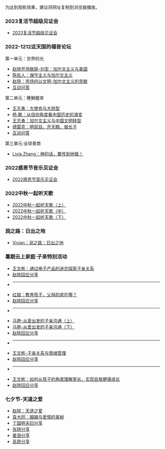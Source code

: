 为达到观影效果，建议将网址复制到浏览器播放。

### 2023复活节超级见证会

* [2023复活节超级见证会](https://www.asuswebstorage.com/navigate/a/#/s/599292C63A5F47DFB6B021D3A102A7F9Y)


### 2022-1212这天国的福音论坛
第一单元：世界的光
* [赵晓开场致辞-刘澎：加尔文主义与美国](https://www.asuswebstorage.com/navigate/a/#/s/3A7B0A3EA8DD42DDAA3CE741057EE13FY)
* [陈佐人：保守主义与加尔文主义](https://www.asuswebstorage.com/navigate/a/#/s/A9C5EDD707324D30965AFA3DE5DEBFA4Y)
* [赵晓：市场何以文明-加尔文主义的贡献](https://www.asuswebstorage.com/navigate/a/#/s/EB32F172B93C48379188D45D2A580041Y)
* [互动问答](https://www.asuswebstorage.com/navigate/a/#/s/F8D7A3C230F94A219C15CD05A101E542Y)

第二单元：睡獅醒來
* [王志勇：大使命与大转型](https://www.asuswebstorage.com/navigate/a/#/s/41D1430283BD467B93F0D32678B5F8B8Y)
* [杨  鹏：从信仰角度看中国历史的演变](https://www.asuswebstorage.com/navigate/a/#/s/0A9F8680E3124F52BC6981742C575C6FY)
* [王志勇：加尔文主义与中国文明转型](https://www.asuswebstorage.com/navigate/a/#/s/A49E7EC2B4B44B99845E6E3A4984F8A4Y)
* [德雷克：明双目、开天眼、做长子](https://www.asuswebstorage.com/navigate/a/#/s/A2F4E3C1FC7C4DE3B08AF5C95EDCA141Y)
* [互动问答](https://www.asuswebstorage.com/navigate/a/#/s/37255DC4320346C4BBD95B6437FD25CAY)

第三單元:全球善商
* [Livia Zhang：神的话，要传到地极！](https://www.asuswebstorage.com/navigate/a/#/s/6D62982458A142DE9FF2E4B1016A5C8FY)


### 2022感恩节音乐见证会

* [2022感恩节音乐见证会](https://www.asuswebstorage.com/navigate/a/#/s/341EFEB5031A4A229A40C3BE34EB1BF0Y)


### 2022中秋一起听天歌

* [2022中秋一起听天歌（上）](https://www.asuswebstorage.com/navigate/a/#/s/44A7D4CC87C642BB858B11518E9A4835Y)
* [2022中秋一起听天歌（中）](https://www.asuswebstorage.com/navigate/a/#/s/BC68C9DDF29847B7BD9521072740331AY)
* [2022中秋一起听天歌（下）](https://www.asuswebstorage.com/navigate/a/#/s/687FBA8353714902A93C8A0924A8AC21Y)


### 润之路：日出之地

* [Vivian：润之路：日出之地](https://www.asuswebstorage.com/navigate/a/#/s/BAD09015DE2E4920A5D1AC283B89B364Y)

### 暑期云上家庭·子亲特别活动

* [王文彬：通过电子产品的迷恋探索子亲关系](https://www.asuswebstorage.com/navigate/a/#/s/EE3A8E83017A4F48986A320E8826E61DY)
* [赵晓回应分享](https://www.asuswebstorage.com/navigate/a/#/s/D6443B56211B4353BBC740DBF6628F10Y)
* ---
* [红娘：教育孩子，父母的底在哪？](https://www.asuswebstorage.com/navigate/a/#/s/65DD8D99B02B4531ADC0D50B3A9C0483Y)
* [赵晓回应分享](https://www.asuswebstorage.com/navigate/a/#/s/F6E8B3E45210462CB5582B97BD70D125Y)
* ---
* [马艳-从爱出发的子亲沟通（上）](https://www.asuswebstorage.com/navigate/a/#/s/A695E04EB33E4D47BBFE357AE810E495Y)
* [马艳-从爱出发的子亲沟通（下）](https://www.asuswebstorage.com/navigate/a/#/s/7F5D9658AF31462789CDADBE3A3B6719Y)
* [赵晓回应分享](https://www.asuswebstorage.com/navigate/a/#/s/AB32E7072F0B404684BAECFA48507550Y)
* ---
* [王文彬-子亲关系与情绪管理](https://www.asuswebstorage.com/navigate/a/#/s/4C572BE81A2E408EA19F6B236708F9F0Y)
* [赵晓回应分享](https://www.asuswebstorage.com/navigate/a/#/s/F6926EE505224AF6B9747362E9F6B340Y)
* ---
* [王文彬：如何从孩子的角度理解家长，实现自我健康成长](https://www.asuswebstorage.com/navigate/a/#/s/174CB29BBD5E465DAD3497EA5746C470Y)
* [赵晓回应分享](https://www.asuswebstorage.com/navigate/a/#/s/AC2A2FAE1F88419B9A5713669DFF0DD1Y)

### 七夕节-天道之爱

* [赵晓：天道之爱](https://www.asuswebstorage.com/navigate/a/#/s/E3EEDA7CCADC4D809975A0EF1EFB02D4Y)
* [袁大同：婚姻与爱情的奥秘](https://www.asuswebstorage.com/navigate/a/#/s/92FC6329399A42E98A5182CCD9A022E0Y)
* [丁国明夫妇分享](https://www.asuswebstorage.com/navigate/a/#/s/A5926E9F87394A17A534A52E562535A4Y)
* [张琦分享](https://www.asuswebstorage.com/navigate/a/#/s/0DE101B68CE945A0BF805037C5DC4DEFY)
* [姜涵分享](https://www.asuswebstorage.com/navigate/a/#/s/74D03AFA9AE843CDB74DB4B41B2331BCY)
* [高原分享](https://www.asuswebstorage.com/navigate/a/#/s/4CE5783BE511473EB3E447BA1D160E7EY)
